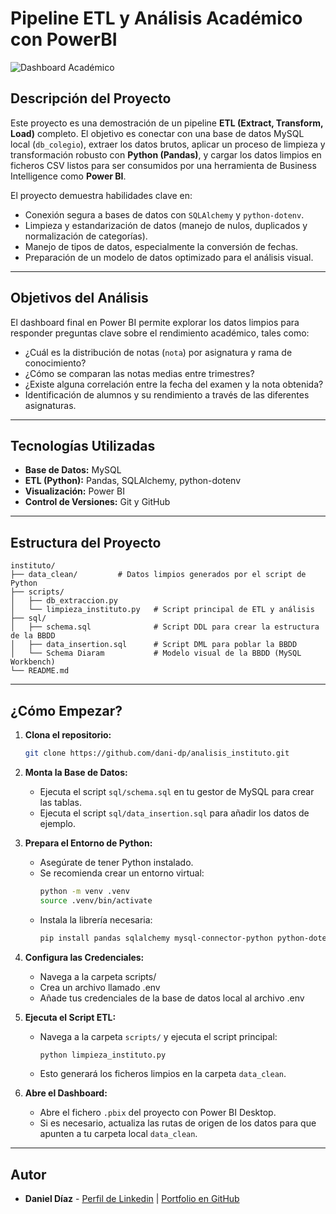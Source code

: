 # Pipeline ETL y Análisis Académico con PowerBI

![Dashboard Académico](https://i.imgur.com/38okuRU.jpeg) 

## Descripción del Proyecto
Este proyecto es una demostración de un pipeline **ETL (Extract, Transform, Load)** completo. El objetivo es conectar con una base de datos MySQL local (`db_colegio`), extraer los datos brutos, aplicar un proceso de limpieza y transformación robusto con **Python (Pandas)**, y cargar los datos limpios en ficheros CSV listos para ser consumidos por una herramienta de Business Intelligence como **Power BI**.

El proyecto demuestra habilidades clave en:
* Conexión segura a bases de datos con `SQLAlchemy` y `python-dotenv`.
* Limpieza y estandarización de datos (manejo de nulos, duplicados y normalización de categorías).
* Manejo de tipos de datos, especialmente la conversión de fechas.
* Preparación de un modelo de datos optimizado para el análisis visual.
---
## Objetivos del Análisis
El dashboard final en Power BI permite explorar los datos limpios para responder preguntas clave sobre el rendimiento académico, tales como:

* ¿Cuál es la distribución de notas (`nota`) por asignatura y rama de conocimiento?
* ¿Cómo se comparan las notas medias entre trimestres?
* ¿Existe alguna correlación entre la fecha del examen y la nota obtenida?
* Identificación de alumnos y su rendimiento a través de las diferentes asignaturas.

---
## Tecnologías Utilizadas
* **Base de Datos:** MySQL
* **ETL (Python):** Pandas, SQLAlchemy, python-dotenv
* **Visualización:** Power BI
* **Control de Versiones:** Git y GitHub
---
## Estructura del Proyecto
```
instituto/
├── data_clean/         # Datos limpios generados por el script de Python
├── scripts/
│   ├── db_extraccion.py 
│   └── limpieza_instituto.py   # Script principal de ETL y análisis
├── sql/
│   ├── schema.sql              # Script DDL para crear la estructura de la BBDD
│   ├── data_insertion.sql      # Script DML para poblar la BBDD
│   └── Schema Diaram           # Modelo visual de la BBDD (MySQL Workbench)
└── README.md

```
---
## ¿Cómo Empezar?

1.  **Clona el repositorio:**
    ```bash
    git clone https://github.com/dani-dp/analisis_instituto.git
    ```
2.  **Monta la Base de Datos:**
    * Ejecuta el script `sql/schema.sql` en tu gestor de MySQL para crear las tablas.
    * Ejecuta el script `sql/data_insertion.sql` para añadir los datos de ejemplo.

3.  **Prepara el Entorno de Python:**
    * Asegúrate de tener Python instalado.
    * Se recomienda crear un entorno virtual:
        ```bash
        python -m venv .venv
        source .venv/bin/activate
        ```
    * Instala la librería necesaria:
        ```bash
        pip install pandas sqlalchemy mysql-connector-python python-dotenv
        ```
4.  **Configura las Credenciales:**
    * Navega a la carpeta scripts/ 
    * Crea un archivo llamado .env
    * Añade tus credenciales de la base de datos local al archivo .env

5.  **Ejecuta el Script ETL:**
    * Navega a la carpeta `scripts/` y ejecuta el script principal:
        ```bash
        python limpieza_instituto.py
        ```
    * Esto generará los ficheros limpios en la carpeta `data_clean`.

6.  **Abre el Dashboard:**
    * Abre el fichero `.pbix` del proyecto con Power BI Desktop.
    * Si es necesario, actualiza las rutas de origen de los datos para que apunten a tu carpeta local `data_clean`.

---
## Autor

* **Daniel Díaz** - [Perfil de Linkedin](www.linkedin.com/in/danieldiaz-data) | [Portfolio en GitHub](https://github.com/dani-dp)